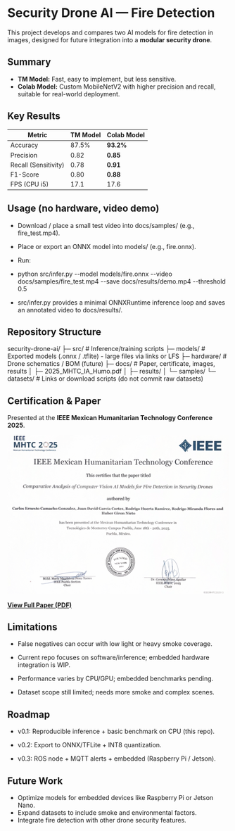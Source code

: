 # Security Drone AI — Fire Detection

This project develops and compares two AI models for fire detection in images, 
designed for future integration into a **modular security drone**.

## Summary
- **TM Model:** Fast, easy to implement, but less sensitive.
- **Colab Model:** Custom MobileNetV2 with higher precision and recall, suitable for real-world deployment.

## Key Results
| Metric | TM Model | Colab Model |
|---------|----------|-------------|
| Accuracy | 87.5% | **93.2%** |
| Precision | 0.82 | **0.85** |
| Recall (Sensitivity) | 0.78 | **0.91** |
| F1-Score | 0.80 | **0.88** |
| FPS (CPU i5) | 17.1 | 17.6 |

## Usage (no hardware, video demo)

- Download / place a small test video into docs/samples/ (e.g., fire_test.mp4).

- Place or export an ONNX model into models/ (e.g., fire.onnx).

- Run:

- python src/infer.py --model models/fire.onnx --video docs/samples/fire_test.mp4 --save docs/results/demo.mp4 --threshold 0.5


- src/infer.py provides a minimal ONNXRuntime inference loop and saves an annotated video to docs/results/.



## Repository Structure
security-drone-ai/
├─ src/            # Inference/training scripts
├─ models/         # Exported models (.onnx / .tflite) - large files via links or LFS
├─ hardware/       # Drone schematics / BOM (future)
├─ docs/           # Paper, certificate, images, results
│  ├─ 2025_MHTC_IA_Humo.pdf
│  ├─ results/
│  └─ samples/
└─ datasets/       # Links or download scripts (do not commit raw datasets)


## Certification & Paper
Presented at the **IEEE Mexican Humanitarian Technology Conference 2025**.

![Certificate](docs/IEEE_MHTC2025_Certificate.png)

[**View Full Paper (PDF)**](docs/2025_MHTC_IA_Humo.pdf)

## Limitations

- False negatives can occur with low light or heavy smoke coverage.

- Current repo focuses on software/inference; embedded hardware integration is WIP.

- Performance varies by CPU/GPU; embedded benchmarks pending.

- Dataset scope still limited; needs more smoke and complex scenes.

## Roadmap
- v0.1: Reproducible inference + basic benchmark on CPU (this repo).

- v0.2: Export to ONNX/TFLite + INT8 quantization.

- v0.3: ROS node + MQTT alerts + embedded (Raspberry Pi / Jetson).

## Future Work
- Optimize models for embedded devices like Raspberry Pi or Jetson Nano.
- Expand datasets to include smoke and environmental factors.
- Integrate fire detection with other drone security features.
